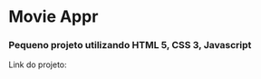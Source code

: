 <h1>Movie Appr</h1>

<h3>Pequeno projeto utilizando HTML 5, CSS 3, Javascript</h3>

<p>Link do projeto: </p>